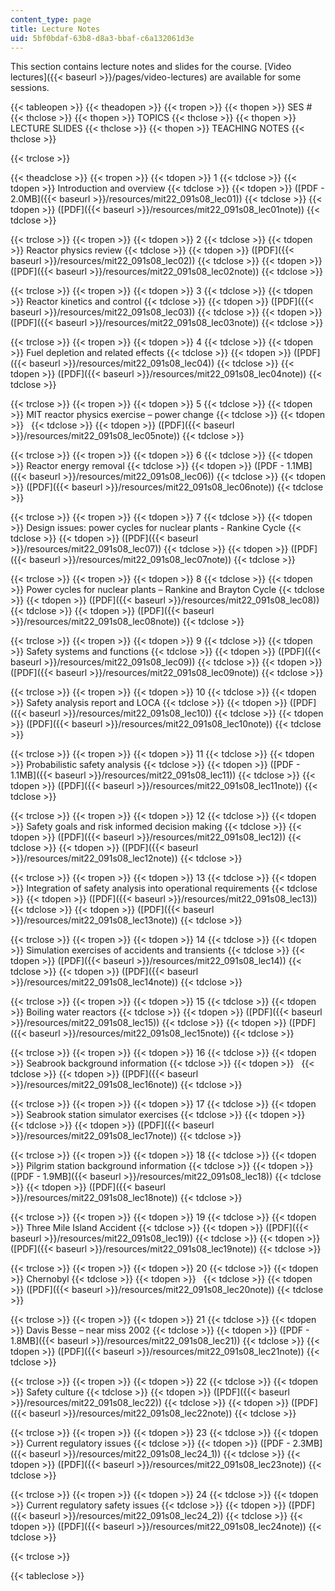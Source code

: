 ```yaml
---
content_type: page
title: Lecture Notes
uid: 5bf0bdaf-63b8-d8a3-bbaf-c6a132061d3e
---
```


This section contains lecture notes and slides for the course. [Video lectures]({{< baseurl >}}/pages/video-lectures) are available for some sessions.

{{< tableopen >}}
{{< theadopen >}}
{{< tropen >}}
{{< thopen >}}
SES #
{{< thclose >}}
{{< thopen >}}
TOPICS
{{< thclose >}}
{{< thopen >}}
LECTURE SLIDES
{{< thclose >}}
{{< thopen >}}
TEACHING NOTES
{{< thclose >}}

{{< trclose >}}

{{< theadclose >}}
{{< tropen >}}
{{< tdopen >}}
1
{{< tdclose >}}
{{< tdopen >}}
Introduction and overview
{{< tdclose >}}
{{< tdopen >}}
([PDF - 2.0MB]({{< baseurl >}}/resources/mit22_091s08_lec01))
{{< tdclose >}}
{{< tdopen >}}
([PDF]({{< baseurl >}}/resources/mit22_091s08_lec01note))
{{< tdclose >}}

{{< trclose >}}
{{< tropen >}}
{{< tdopen >}}
2
{{< tdclose >}}
{{< tdopen >}}
Reactor physics review
{{< tdclose >}}
{{< tdopen >}}
([PDF]({{< baseurl >}}/resources/mit22_091s08_lec02))
{{< tdclose >}}
{{< tdopen >}}
([PDF]({{< baseurl >}}/resources/mit22_091s08_lec02note))
{{< tdclose >}}

{{< trclose >}}
{{< tropen >}}
{{< tdopen >}}
3
{{< tdclose >}}
{{< tdopen >}}
Reactor kinetics and control
{{< tdclose >}}
{{< tdopen >}}
([PDF]({{< baseurl >}}/resources/mit22_091s08_lec03))
{{< tdclose >}}
{{< tdopen >}}
([PDF]({{< baseurl >}}/resources/mit22_091s08_lec03note))
{{< tdclose >}}

{{< trclose >}}
{{< tropen >}}
{{< tdopen >}}
4
{{< tdclose >}}
{{< tdopen >}}
Fuel depletion and related effects
{{< tdclose >}}
{{< tdopen >}}
([PDF]({{< baseurl >}}/resources/mit22_091s08_lec04))
{{< tdclose >}}
{{< tdopen >}}
([PDF]({{< baseurl >}}/resources/mit22_091s08_lec04note))
{{< tdclose >}}

{{< trclose >}}
{{< tropen >}}
{{< tdopen >}}
5
{{< tdclose >}}
{{< tdopen >}}
MIT reactor physics exercise – power change
{{< tdclose >}}
{{< tdopen >}}
 
{{< tdclose >}}
{{< tdopen >}}
([PDF]({{< baseurl >}}/resources/mit22_091s08_lec05note))
{{< tdclose >}}

{{< trclose >}}
{{< tropen >}}
{{< tdopen >}}
6
{{< tdclose >}}
{{< tdopen >}}
Reactor energy removal
{{< tdclose >}}
{{< tdopen >}}
([PDF - 1.1MB]({{< baseurl >}}/resources/mit22_091s08_lec06))
{{< tdclose >}}
{{< tdopen >}}
([PDF]({{< baseurl >}}/resources/mit22_091s08_lec06note))
{{< tdclose >}}

{{< trclose >}}
{{< tropen >}}
{{< tdopen >}}
7
{{< tdclose >}}
{{< tdopen >}}
Design issues: power cycles for nuclear plants - Rankine Cycle
{{< tdclose >}}
{{< tdopen >}}
([PDF]({{< baseurl >}}/resources/mit22_091s08_lec07))
{{< tdclose >}}
{{< tdopen >}}
([PDF]({{< baseurl >}}/resources/mit22_091s08_lec07note))
{{< tdclose >}}

{{< trclose >}}
{{< tropen >}}
{{< tdopen >}}
8
{{< tdclose >}}
{{< tdopen >}}
Power cycles for nuclear plants – Rankine and Brayton Cycle
{{< tdclose >}}
{{< tdopen >}}
([PDF]({{< baseurl >}}/resources/mit22_091s08_lec08))
{{< tdclose >}}
{{< tdopen >}}
([PDF]({{< baseurl >}}/resources/mit22_091s08_lec08note))
{{< tdclose >}}

{{< trclose >}}
{{< tropen >}}
{{< tdopen >}}
9
{{< tdclose >}}
{{< tdopen >}}
Safety systems and functions
{{< tdclose >}}
{{< tdopen >}}
([PDF]({{< baseurl >}}/resources/mit22_091s08_lec09))
{{< tdclose >}}
{{< tdopen >}}
([PDF]({{< baseurl >}}/resources/mit22_091s08_lec09note))
{{< tdclose >}}

{{< trclose >}}
{{< tropen >}}
{{< tdopen >}}
10
{{< tdclose >}}
{{< tdopen >}}
Safety analysis report and LOCA
{{< tdclose >}}
{{< tdopen >}}
([PDF]({{< baseurl >}}/resources/mit22_091s08_lec10))
{{< tdclose >}}
{{< tdopen >}}
([PDF]({{< baseurl >}}/resources/mit22_091s08_lec10note))
{{< tdclose >}}

{{< trclose >}}
{{< tropen >}}
{{< tdopen >}}
11
{{< tdclose >}}
{{< tdopen >}}
Probabilistic safety analysis
{{< tdclose >}}
{{< tdopen >}}
([PDF - 1.1MB]({{< baseurl >}}/resources/mit22_091s08_lec11))
{{< tdclose >}}
{{< tdopen >}}
([PDF]({{< baseurl >}}/resources/mit22_091s08_lec11note))
{{< tdclose >}}

{{< trclose >}}
{{< tropen >}}
{{< tdopen >}}
12
{{< tdclose >}}
{{< tdopen >}}
Safety goals and risk informed decision making
{{< tdclose >}}
{{< tdopen >}}
([PDF]({{< baseurl >}}/resources/mit22_091s08_lec12))
{{< tdclose >}}
{{< tdopen >}}
([PDF]({{< baseurl >}}/resources/mit22_091s08_lec12note))
{{< tdclose >}}

{{< trclose >}}
{{< tropen >}}
{{< tdopen >}}
13
{{< tdclose >}}
{{< tdopen >}}
Integration of safety analysis into operational requirements
{{< tdclose >}}
{{< tdopen >}}
([PDF]({{< baseurl >}}/resources/mit22_091s08_lec13))
{{< tdclose >}}
{{< tdopen >}}
([PDF]({{< baseurl >}}/resources/mit22_091s08_lec13note))
{{< tdclose >}}

{{< trclose >}}
{{< tropen >}}
{{< tdopen >}}
14
{{< tdclose >}}
{{< tdopen >}}
Simulation exercises of accidents and transients
{{< tdclose >}}
{{< tdopen >}}
([PDF]({{< baseurl >}}/resources/mit22_091s08_lec14))
{{< tdclose >}}
{{< tdopen >}}
([PDF]({{< baseurl >}}/resources/mit22_091s08_lec14note))
{{< tdclose >}}

{{< trclose >}}
{{< tropen >}}
{{< tdopen >}}
15
{{< tdclose >}}
{{< tdopen >}}
Boiling water reactors
{{< tdclose >}}
{{< tdopen >}}
([PDF]({{< baseurl >}}/resources/mit22_091s08_lec15))
{{< tdclose >}}
{{< tdopen >}}
([PDF]({{< baseurl >}}/resources/mit22_091s08_lec15note))
{{< tdclose >}}

{{< trclose >}}
{{< tropen >}}
{{< tdopen >}}
16
{{< tdclose >}}
{{< tdopen >}}
Seabrook background information
{{< tdclose >}}
{{< tdopen >}}
 
{{< tdclose >}}
{{< tdopen >}}
([PDF]({{< baseurl >}}/resources/mit22_091s08_lec16note))
{{< tdclose >}}

{{< trclose >}}
{{< tropen >}}
{{< tdopen >}}
17
{{< tdclose >}}
{{< tdopen >}}
Seabrook station simulator exercises
{{< tdclose >}}
{{< tdopen >}}
 
{{< tdclose >}}
{{< tdopen >}}
([PDF]({{< baseurl >}}/resources/mit22_091s08_lec17note))
{{< tdclose >}}

{{< trclose >}}
{{< tropen >}}
{{< tdopen >}}
18
{{< tdclose >}}
{{< tdopen >}}
Pilgrim station background information
{{< tdclose >}}
{{< tdopen >}}
([PDF - 1.9MB]({{< baseurl >}}/resources/mit22_091s08_lec18))
{{< tdclose >}}
{{< tdopen >}}
([PDF]({{< baseurl >}}/resources/mit22_091s08_lec18note))
{{< tdclose >}}

{{< trclose >}}
{{< tropen >}}
{{< tdopen >}}
19
{{< tdclose >}}
{{< tdopen >}}
Three Mile Island Accident
{{< tdclose >}}
{{< tdopen >}}
([PDF]({{< baseurl >}}/resources/mit22_091s08_lec19))
{{< tdclose >}}
{{< tdopen >}}
([PDF]({{< baseurl >}}/resources/mit22_091s08_lec19note))
{{< tdclose >}}

{{< trclose >}}
{{< tropen >}}
{{< tdopen >}}
20
{{< tdclose >}}
{{< tdopen >}}
Chernobyl
{{< tdclose >}}
{{< tdopen >}}
 
{{< tdclose >}}
{{< tdopen >}}
([PDF]({{< baseurl >}}/resources/mit22_091s08_lec20note))
{{< tdclose >}}

{{< trclose >}}
{{< tropen >}}
{{< tdopen >}}
21
{{< tdclose >}}
{{< tdopen >}}
Davis Besse – near miss 2002
{{< tdclose >}}
{{< tdopen >}}
([PDF - 1.8MB]({{< baseurl >}}/resources/mit22_091s08_lec21))
{{< tdclose >}}
{{< tdopen >}}
([PDF]({{< baseurl >}}/resources/mit22_091s08_lec21note))
{{< tdclose >}}

{{< trclose >}}
{{< tropen >}}
{{< tdopen >}}
22
{{< tdclose >}}
{{< tdopen >}}
Safety culture
{{< tdclose >}}
{{< tdopen >}}
([PDF]({{< baseurl >}}/resources/mit22_091s08_lec22))
{{< tdclose >}}
{{< tdopen >}}
([PDF]({{< baseurl >}}/resources/mit22_091s08_lec22note))
{{< tdclose >}}

{{< trclose >}}
{{< tropen >}}
{{< tdopen >}}
23
{{< tdclose >}}
{{< tdopen >}}
Current regulatory issues
{{< tdclose >}}
{{< tdopen >}}
([PDF - 2.3MB]({{< baseurl >}}/resources/mit22_091s08_lec24_1))
{{< tdclose >}}
{{< tdopen >}}
([PDF]({{< baseurl >}}/resources/mit22_091s08_lec23note))
{{< tdclose >}}

{{< trclose >}}
{{< tropen >}}
{{< tdopen >}}
24
{{< tdclose >}}
{{< tdopen >}}
Current regulatory safety issues
{{< tdclose >}}
{{< tdopen >}}
([PDF]({{< baseurl >}}/resources/mit22_091s08_lec24_2))
{{< tdclose >}}
{{< tdopen >}}
([PDF]({{< baseurl >}}/resources/mit22_091s08_lec24note))
{{< tdclose >}}

{{< trclose >}}

{{< tableclose >}}
